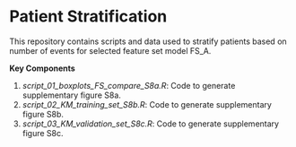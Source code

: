 # **Patient Stratification**
This repository contains scripts and data used to stratify patients based on number of events for selected feature set model FS_A.

**Key Components**
1. *script_01_boxplots_FS_compare_S8a.R*: Code to generate supplementary figure S8a.
2. *script_02_KM_training_set_S8b.R*: Code to generate supplementary figure S8b.
3. *script_03_KM_validation_set_S8c.R*: Code to generate supplementary figure S8c.
